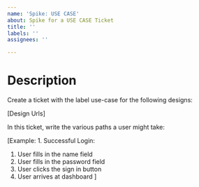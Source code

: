 ```yaml
---
name: 'Spike: USE CASE'
about: Spike for a USE CASE Ticket
title: ''
labels: ''
assignees: ''

---
```


# Description

Create a ticket with the label use-case for the following designs:

[Design Urls]

In this ticket, write the various paths a user might take:

[Example: 1. 
Successful Login:
1) User fills in the name field
2) User fills in the password field
3) User clicks the sign in button
4) User arrives at dashboard
]
